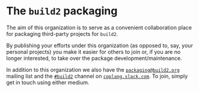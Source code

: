 # The `build2` packaging

The aim of this organization is to serve as a convenient collaboration place
for packaging third-party projects for `build2`.

By publishing your efforts under this organization (as opposed to, say, your
personal projects) you make it easier for others to join or, if you are no
longer interested, to take over the package development/maintenance.

In addition to this organization we also have the
[`packaging@build2.org`](https://lists.build2.org) mailing list and the
[`#build2`](https://cpplang.slack.com/app_redirect?channel=build2) channel
on [`cpplang.slack.com`](https://cpplang.slack.com/). To join, simply get
in touch using either medium.
